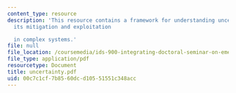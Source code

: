 ```yaml
---
content_type: resource
description: 'This resource contains a framework for understanding uncertainty and
  its mitigation and exploitation

  in complex systems.'
file: null
file_location: /coursemedia/ids-900-integrating-doctoral-seminar-on-emerging-technologies-fall-2005/00c7c1cf7b8560dcd10551551c348acc_uncertainty.pdf
file_type: application/pdf
resourcetype: Document
title: uncertainty.pdf
uid: 00c7c1cf-7b85-60dc-d105-51551c348acc
---
```


